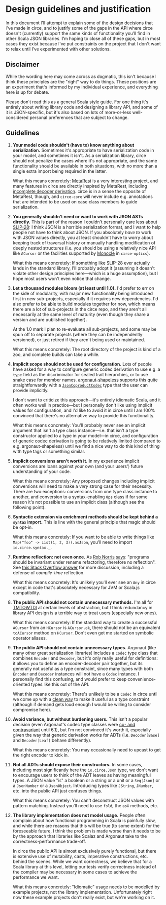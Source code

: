 # Design guidelines and justification

In this document I'll attempt to explain some of the design decisions that I've made in circe, and
to justify some of the gaps in the API where circe doesn't (currently) support the same kinds of
functionality you'll find in other Scala JSON libraries. I'm hoping to close all of these gaps, but
in most cases they exist because I've put constraints on the project that I don't want to relax
until I've experimented with other solutions.

## Disclaimer

While the wording here may come across as dogmatic, this isn't because I think these principles are
the "right" way to do things. These positions are an experiment that's informed by my individual
experience, and everything here is up for debate.

Please don't read this as a general Scala style guide. For one thing it's entirely about writing
library code and designing a library API, and some of it is JSON-specific, but it's also based on
lots of more-or-less well-considered personal preferences that are subject to change.

## Guidelines

1. **Your model code shouldn't (have to) know anything about serialization.**
    Sometimes it's appropriate to have serialization code in your model, and sometimes it isn't. As
    a serialization library, circe should not penalize the cases where it's not appropriate, and the
    same functionality should be available in both situations, with no more than a single extra
    import being required in the latter.

    What this means concretely: [MetaRest][metarest] is a very interesting project, and many
    features in circe are directly inspired by MetaRest, including [incomplete decoder
    derivation][incompletes]. circe is in a sense the opposite of MetaRest, though, and
    `circe-core` will never include e.g. annotations that are intended to be used on case class
    members to guide serialization.

2. **You generally shouldn't need or want to work with JSON ASTs directly.**
    This is part of the reason I couldn't personally care less about [SLIP-28][slip-28]: I think
    JSON is a horrible serialization format, and I want to help people not have to think about JSON.
    If you absolutely _have to_ work with JSON values directly, you at least shouldn't have to worry
    about keeping track of traversal history or manually handling modification of deeply nested
    structures (i.e. you should be using a relatively nice API like `ACursor` or the facilities
    supported by [Monocle][monocle] in `circe-optics`).

    What this means concretely: If something like SLIP-28 ever actually lands in the standard
    library, I'll probably adopt it (assuming it doesn't violate other design principles here—which
    is a huge assumption), but I hope most users won't even notice that change.

3. **Let a thousand modules bloom (at least until 1.0).**
    I'd prefer to err on the side of modularity, with major new functionality being introduced first
    in new sub-projects, especially if it requires new dependencies. I'd also prefer to be able to
    build modules together for now, which means there are a lot of sub-projects in the circe repo,
    and they aren't all necessarily at the same level of maturity (even though they share a version
    and are published together).

    At the 1.0 mark I plan to re-evaluate all sub-projects, and some may be spun off to separate
    projects (where they can be independently versioned), or just retired if they aren't being used
    or maintained.

    What this means concretely: The root directory of the project is kind of a zoo, and complete
    builds can take a while.

4. **Implicit scope should not be used for configuration.**
    Lots of people have asked for a way to configure generic codec derivation to use e.g. a `type`
    field as the discriminator for sealed trait hierarchies, or to use snake case for member names.
    [argonaut-shapeless][argonaut-shapeless] supports this quite straightforwardly with a
    [`JsonCoproductCodec`][argonaut-shapeless-7] type that the user can provide implicitly.

    I don't
    want to criticize this approach—it's entirely idiomatic Scala, and it often works well in
    practice—but I personally don't like using implicit values for configuration, and I'd like to
    avoid it in circe until I am 100% convinced that there's no alternative way to provide this
    functionality.

    What this means concretely: You'll probably never see an implicit argument that isn't a type
    class instance—i.e. that isn't a type constructor applied to a type in your model—in circe, and
    configuration of generic codec derivation is going to be relatively limited (compared to e.g.
    argonaut-shapeless) until we find a nice way to do this kind of thing with type tags or
    something similar.

5. **Implicit conversions aren't worth it.**
    In my experience implicit conversions are loans against your own (and your users') future
    understanding of your code.

    What this means concretely: Any proposed changes including implicit conversions will need to
    make a _very_ strong case for their necessity. There are two exceptions: conversions from one
    type class instance to another, and conversion to a syntax-enabling `Ops` class if for some
    reason it's not possible to use an implicit class (although see the following point).

6. **Syntactic extension via enrichment methods should be kept behind a `syntax` import.**
    This is line with the general principle that magic should be opt-in.

    What this means concretely: If you want to be able to write things like
    `Map("foo" -> List(1, 2, 3)).asJson`, you'll need to import `io.circe.syntax._`.

7. **Runtime reflection: not even once.**
    As [Rob Norris][tpolecat] [says][no-reflection]: "programs should be invariant under rename
    refactoring, therefore no reflection". See [this Stack Overflow answer][on-reflection] for more
    discussion, including a defense of _compile-time_ reflection.

    What this means concretely: It's unlikely you'll ever see an `Any` in circe except in code
    that's absolutely necessary for JVM or Scala.js compatibility.

8. **The public API should not contain unnecessary methods.**
    I'm all for [TMTOWTDI][tmtowtdi] at certain levels of abstraction, but I think redundancy in
    library API design is a terrible way to treat users (especially new ones).

    What this means concretely: If the standard way to create a successful `ACursor` from an
    `HCursor` is `ACursor.ok`, there should not be an equivalent `toACursor` method on `HCursor`.
    Don't even get me started on symbolic operator aliases.

9. **The public API should not contain unnecessary types.**
    Argonaut (like many other great serialization libraries) includes a `Codec` type class that
    combines `Encoder` and `Decoder`, but it's only really useful for definitions: it allows you to
    define an encoder-decoder pair together, but its generally not useful as a type constraint,
    since many types with both `Encoder` and `Decoder` instances will not have a `Codec` instance.
    I personally find this confusing, and would prefer to keep convenience-oriented types like this
    out of the API.

    What this means concretely: There's unlikely to be a `Codec` in circe until we come up with
    a [clean way][circe-codec] to make it useful as a type constraint (although if demand gets loud
    enough I would be willing to consider compromise here).

10. **Avoid variance, but without burdening users.**
    This isn't a popular decision (even Argonaut's codec type classes were [co- and contravariant][argonaut-variance]
    until 6.1), but I'm not convinced it's worth it, especially given the way that generic derivation
    works for ADTs (i.e. `Decoder[Base]` and `Decoder[Leaf]` behave differently).

    What this means concretely: You may occasionally need to upcast to get the right encoder to
    kick in.

11. **Not all ADTs should expose their constructors.**
    In some cases, including most significantly here the `io.circe.Json` type, we don't want to
    encourage users to think of the ADT leaves as having meaningful types. A JSON value "is" a
    boolean or a string or a unit or a `Seq[Json]` or a `JsonNumber` or a `JsonObject`. Introducing
    types like `JString`, `JNumber`, etc. into the public API just confuses things.

    What this means concretely: You can't deconstruct JSON values with pattern matching. Instead
    you'll need to use `fold`, the `asX` methods, etc.

12. **The library implementation does not model usage.**
    People often complain about how functional programming in Scala is painfully slow, and while
    there are reasons that this will be true (to some extent) for the foreseeable future, I think
    the problem is made worse than it needs to be by the approach that libraries like Scalaz and
    Argonaut take to the correctness-performance trade-off.

    In circe the public API is almost exclusively purely functional, but there is extensive use of
    mutability, casts, imperative constructions, etc. behind the scenes. While we want correctness,
    we believe that for a Scala library at this level, letting our tests verify correctness instead
    of the compiler may be necessary in some cases to achieve the performance we want.

    What this means concretely: "Idiomatic" usage needs to be modelled by example projects, not
    the library implementation. Unfortunately right now these example projects don't really exist,
    but we're working on it.

[argonaut-shapeless]: https://github.com/alexarchambault/argonaut-shapeless
[argonaut-shapeless-7]: https://github.com/alexarchambault/argonaut-shapeless/pull/7
[argonaut-variance]: https://github.com/argonaut-io/argonaut/blob/28953e2dac90ab9efb2db565491e1948d581aa01/argonaut/src/main/scala/argonaut/DecodeJson.scala#L9
[incompletes]: https://meta.plasm.us/posts/2015/06/21/deriving-incomplete-type-class-instances/
[circe-codec]: https://github.com/circe/circe/issues/133
[metarest]: https://github.com/pathikrit/metarest
[monocle]: https://github.com/julien-truffaut/Monocle
[no-reflection]: https://gitter.im/circe/circe?at=566effd73078c074765121ca
[on-reflection]: http://stackoverflow.com/a/33580411/334519
[slip-28]: https://github.com/scala/slip/pull/28
[tmtowtdi]: https://en.wikipedia.org/wiki/There%27s_more_than_one_way_to_do_it
[tpolecat]: https://twitter.com/tpolecat
